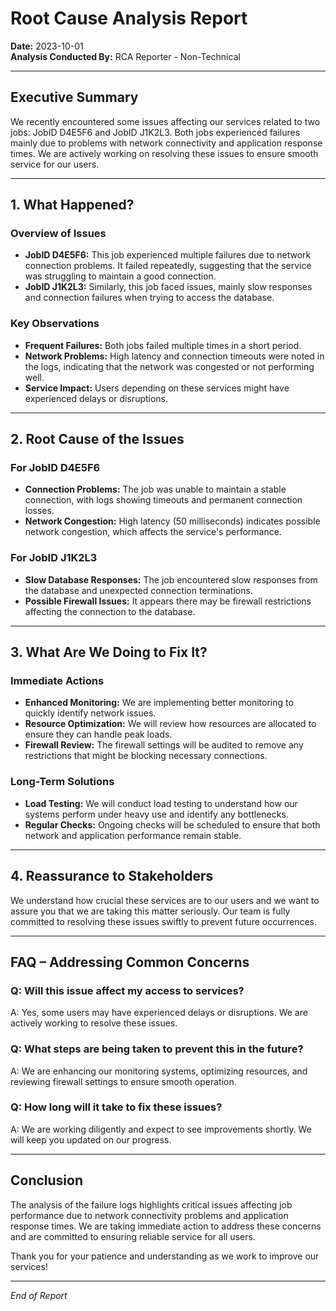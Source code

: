 # Root Cause Analysis Report

**Date:** 2023-10-01  
**Analysis Conducted By:** RCA Reporter - Non-Technical  

---

## Executive Summary

We recently encountered some issues affecting our services related to two jobs: JobID D4E5F6 and JobID J1K2L3. Both jobs experienced failures mainly due to problems with network connectivity and application response times. We are actively working on resolving these issues to ensure smooth service for our users.

---

## 1. What Happened?

### Overview of Issues
- **JobID D4E5F6:** This job experienced multiple failures due to network connection problems. It failed repeatedly, suggesting that the service was struggling to maintain a good connection.
- **JobID J1K2L3:** Similarly, this job faced issues, mainly slow responses and connection failures when trying to access the database.

### Key Observations
- **Frequent Failures:** Both jobs failed multiple times in a short period.
- **Network Problems:** High latency and connection timeouts were noted in the logs, indicating that the network was congested or not performing well.
- **Service Impact:** Users depending on these services might have experienced delays or disruptions.

---

## 2. Root Cause of the Issues

### For JobID D4E5F6
- **Connection Problems:** The job was unable to maintain a stable connection, with logs showing timeouts and permanent connection losses.
- **Network Congestion:** High latency (50 milliseconds) indicates possible network congestion, which affects the service's performance.

### For JobID J1K2L3
- **Slow Database Responses:** The job encountered slow responses from the database and unexpected connection terminations.
- **Possible Firewall Issues:** It appears there may be firewall restrictions affecting the connection to the database.

---

## 3. What Are We Doing to Fix It?

### Immediate Actions
- **Enhanced Monitoring:** We are implementing better monitoring to quickly identify network issues.
- **Resource Optimization:** We will review how resources are allocated to ensure they can handle peak loads.
- **Firewall Review:** The firewall settings will be audited to remove any restrictions that might be blocking necessary connections.

### Long-Term Solutions
- **Load Testing:** We will conduct load testing to understand how our systems perform under heavy use and identify any bottlenecks.
- **Regular Checks:** Ongoing checks will be scheduled to ensure that both network and application performance remain stable.

---

## 4. Reassurance to Stakeholders

We understand how crucial these services are to our users and we want to assure you that we are taking this matter seriously. Our team is fully committed to resolving these issues swiftly to prevent future occurrences. 

---

## FAQ – Addressing Common Concerns

### Q: Will this issue affect my access to services?
A: Yes, some users may have experienced delays or disruptions. We are actively working to resolve these issues.

### Q: What steps are being taken to prevent this in the future?
A: We are enhancing our monitoring systems, optimizing resources, and reviewing firewall settings to ensure smooth operation.

### Q: How long will it take to fix these issues?
A: We are working diligently and expect to see improvements shortly. We will keep you updated on our progress.

---

## Conclusion

The analysis of the failure logs highlights critical issues affecting job performance due to network connectivity problems and application response times. We are taking immediate action to address these concerns and are committed to ensuring reliable service for all users. 

Thank you for your patience and understanding as we work to improve our services!

--- 

*End of Report*
